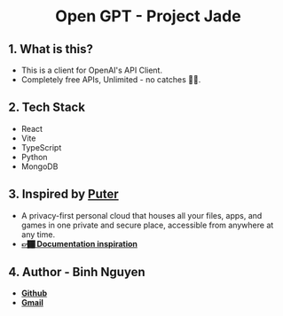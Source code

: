 <h1 style="text-align: center;"> Open GPT - Project Jade </h1>

## 1. What is this?
- This is a client for OpenAI's API Client.
- Completely free APIs, Unlimited - no catches ✌🏾.

## 2. Tech Stack
- React
- Vite
- TypeScript
- Python
- MongoDB

## 3. Inspired by [Puter](https://github.com/heyPuter/puter/)
- A privacy-first personal cloud that houses all your files, apps, and games in one private and secure place, accessible from anywhere at any time.
- **[👉🏾 Documentation inspiration](https://developer.puter.com/tutorials/free-unlimited-openai-api/)**

## 4. Author - Binh Nguyen
- **[Github](https://github.com/binhnguyen00)**
- **[Gmail](mailto:jackjack2000.kahp@gmail.com)**